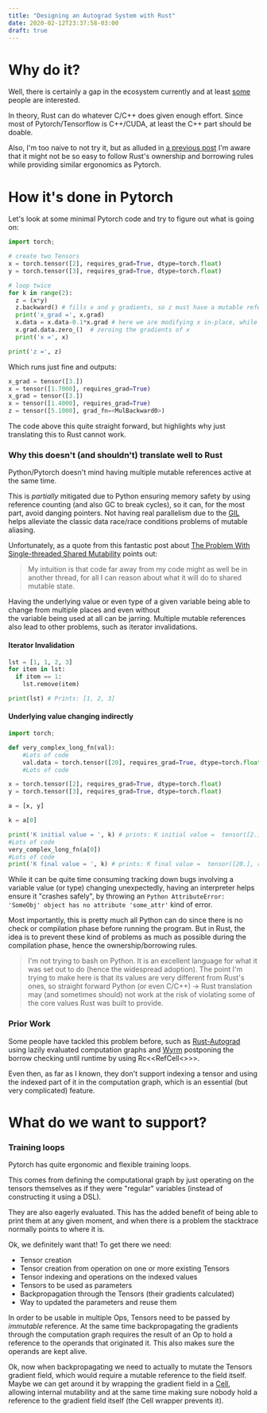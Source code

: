 ```yaml
---
title: "Designing an Autograd System with Rust"
date: 2020-02-12T23:37:58-03:00
draft: true
---
```


# Why do it?

Well, there is certainly a gap in the ecosystem currently and at least
[some](https://github.com/rust-ml/discussion/issues/1) people 
are interested.

In theory, Rust can do whatever C/C++ does given enough effort. 
Since most of Pytorch/Tensorflow is C++/CUDA, at least the C++ part
 should be doable.

Also, I'm too naive to not try it, but as alluded 
in [a previous post](/blog/posts/current_deep_learning_ecosystem_from_a_rust_developer_perspective/)
I'm aware that it might not be so easy to follow Rust's ownership and borrowing
rules while providing similar ergonomics as Pytorch. 

# How it's done in Pytorch


Let's look at some minimal Pytorch code and try to figure out what is going on:

```Python
import torch;

# create two Tensors
x = torch.tensor([2], requires_grad=True, dtype=torch.float)
y = torch.tensor([3], requires_grad=True, dtype=torch.float)

# loop twice 
for k in range(2):
  z = (x*y)
  z.backward() # fills x and y gradients, so z must have a mutable reference of some kind to x and y
  print('x_grad =', x.grad)
  x.data = x.data-0.1*x.grad # here we are modifying x in-place, while z holds the mutable reference
  x.grad.data.zero_()  # zeroing the gradients of x
  print('x =', x)

print('z =', z)
```
Which runs just fine and outputs:
```Python 
x_grad = tensor([3.])
x = tensor([1.7000], requires_grad=True)
x_grad = tensor([3.])
x = tensor([1.4000], requires_grad=True)
z = tensor([5.1000], grad_fn=<MulBackward0>)
```

The code above this quite straight forward, but highlights why just translating this to Rust cannot work.

### Why this doesn't (and shouldn't) translate well to Rust

Python/Pytorch doesn't mind having multiple mutable references active at the same time.

This is *partially* mitigated due to Python ensuring memory safety by using reference counting (and also GC to break cycles),
 so it can, for the most part, avoid danging pointers. Not having real parallelism due to the
  [GIL](https://wiki.python.org/moin/GlobalInterpreterLock) helps alleviate the classic data race/race conditions problems
   of mutable aliasing. 

Unfortunately, as a quote from this fantastic post about 
[The Problem With Single-threaded Shared Mutability](https://manishearth.github.io/blog/2015/05/17/the-problem-with-shared-mutability/)
points out:
                 
> My intuition is that code far away from my code might as well be in another thread, for all I can reason about what it will do to shared mutable state.
                  
   Having the underlying value or even type of a given variable being able to change from multiple places and even without  
  the variable being used at all can be jarring. Multiple mutable references also lead to other problems, such 
    as iterator invalidations.
  
#### Iterator Invalidation
```Python
lst = [1, 1, 2, 3]
for item in lst:
  if item == 1:
    lst.remove(item)

print(lst) # Prints: [1, 2, 3]
``` 
    
#### Underlying value changing indirectly
```Python
import torch;

def very_complex_long_fn(val):
    #Lots of code
    val.data = torch.tensor([20], requires_grad=True, dtype=torch.float)
    #Lots of code

x = torch.tensor([2], requires_grad=True, dtype=torch.float)
y = torch.tensor([3], requires_grad=True, dtype=torch.float)

a = [x, y]

k = a[0] 

print('K initial value = ', k) # prints: K initial value =  tensor([2.], requires_grad=True)
#Lots of code
very_complex_long_fn(a[0])
#Lots of code
print('K final value = ', k) # prints: K final value =  tensor([20.], requires_grad=True)
``` 
  
While it can be quite time consuming tracking down bugs involving a variable value (or type) changing unexpectedly, 
having an interpreter helps ensure it "crashes safely", by throwing an 
```Python AttributeError: 'SomeObj' object has no attribute 'some_attr'``` kind of error.

Most importantly, this is pretty much all Python can do since there is no check or compilation phase before
running the program. But in Rust, the idea is to prevent these kind of problems as much as possible during the compilation
phase, hence the ownership/borrowing rules.
 
> I'm not trying to bash on Python. It is an excellent language for what it was set out to do (hence the widespread 
> adoption). The point I'm trying to make here is that its values are very different from Rust's ones, so straight 
> forward Python (or even C/C++) -> Rust translation may (and sometimes should) not work at the risk of violating
> some of the core values Rust was built to provide.


### Prior Work 
 
Some people have tackled this problem before, such as [Rust-Autograd](https://github.com/raskr/rust-autograd) 
using lazily evaluated computation graphs and [Wyrm](https://github.com/maciejkula/wyrm) postponing the borrow checking
until runtime by using Rc<<RefCell<<T>>>>. 

Even then, as far as I known, they don't support indexing a tensor and 
using the indexed part of it in the computation graph, which is an essential (but very complicated) feature.  


# What do we want to support?

### Training loops

Pytorch has quite ergonomic and flexible training loops.
 
This comes from defining the computational graph by just operating on the tensors themselves as if they were
"regular" variables (instead of constructing it using a DSL). 

They are also eagerly evaluated. 
This has the added benefit of being able to print them at any given moment, and when there is a problem the
 stacktrace normally points to where it is. 
 
Ok, we definitely want that! To get there we need:
 - Tensor creation
 - Tensor creation from operation on one or more existing Tensors 
 - Tensor indexing and operations on the indexed values
 - Tensors to be used as parameters 
 - Backpropagation through the Tensors (their gradients calculated)
 - Way to updated the parameters and reuse them

In order to be usable in multiple Ops, Tensors need to be passed by *immutable* reference.
At the same time backpropagating the gradients through the computation graph requires the result of an Op to hold a 
 reference to the operands that originated it. This also makes sure the operands are kept alive.
 
Ok, now when backpropagating we need to actually to mutate the Tensors gradient field, which would require a
mutable reference to the field itself. Maybe we can get around it by wrapping the gradient field in a 
[Cell](https://doc.rust-lang.org/std/cell/struct.Cell.html), allowing internal mutability and at the same
time making sure nobody hold a reference to the gradient field itself (the Cell wrapper prevents it). 
 
    

 
  
 
     
 

 

